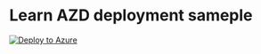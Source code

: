 
# Learn AZD deployment sameple

[![Deploy to Azure](https://azuredeploy.net/deploybutton.png)](https://portal.azure.com/#create/Microsoft.Template/uri/https%3A%2F%2Fraw.githubusercontent.com%2Ffboucheros%2Flearn-azd%2Fmain%2Fdeployment%2Fazuredeploy.json)